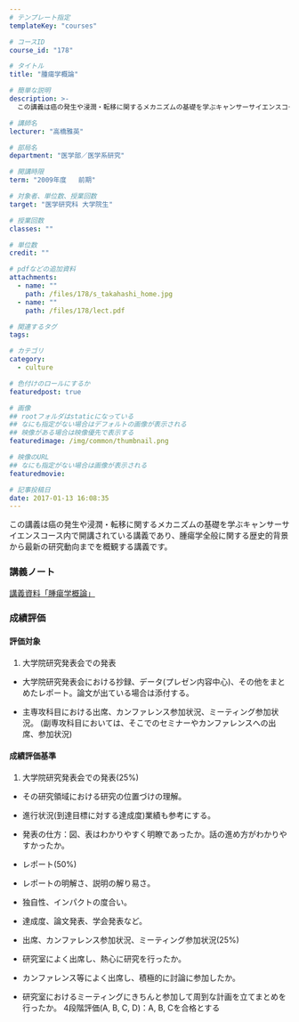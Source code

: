 ```yaml
---
# テンプレート指定
templateKey: "courses"

# コースID
course_id: "178"

# タイトル
title: "腫瘍学概論"

# 簡単な説明
description: >-
  この講義は癌の発生や浸潤・転移に関するメカニズムの基礎を学ぶキャンサーサイエンスコース内で開講されている講義であり、腫瘍学全般に関する歴史的背景から最新の研究動向までを概観する講義です。...

# 講師名
lecturer: "高橋雅英"

# 部局名
department: "医学部／医学系研究"

# 開講時限
term: "2009年度	前期"

# 対象者、単位数、授業回数
target: "医学研究科 大学院生"

# 授業回数
classes: ""

# 単位数
credit: ""

# pdfなどの追加資料
attachments: 
  - name: "" 
    path: /files/178/s_takahashi_home.jpg
  - name: "" 
    path: /files/178/lect.pdf

# 関連するタグ
tags:

# カテゴリ
category:
  - culture

# 色付けのロールにするか
featuredpost: true

# 画像
## rootフォルダはstaticになっている
## なにも指定がない場合はデフォルトの画像が表示される
## 映像がある場合は映像優先で表示する
featuredimage: /img/common/thumbnail.png

# 映像のURL
## なにも指定がない場合は画像が表示される
featuredmovie: 

# 記事投稿日
date: 2017-01-13 16:08:35
---
```


この講義は癌の発生や浸潤・転移に関するメカニズムの基礎を学ぶキャンサーサイエンスコース内で開講されている講義であり、腫瘍学全般に関する歴史的背景から最新の研究動向までを概観する講義です。





### 講義ノート


[講義資料「腫瘍学概論」](/files/178/lect.pdf) 


### 成績評価



#### 評価対象


1. 大学院研究発表会での発表

* 大学院研究発表会における抄録、データ(プレゼン内容中心)、その他をまとめたレポート。論文が出ている場合は添付する。

* 主専攻科目における出席、カンファレンス参加状況、ミーティング参加状況。
(副専攻科目においては、そこでのセミナーやカンファレンスへの出席、参加状況)

#### 成績評価基準


1. 大学院研究発表会での発表(25%)

* その研究領域における研究の位置づけの理解。

* 進行状況(到達目標に対する達成度)業績も参考にする。

* 発表の仕方：図、表はわかりやすく明瞭であったか。話の進め方がわかりやすかったか。

* レポート(50%)

* レポートの明解さ、説明の解り易さ。

* 独自性、インパクトの度合い。

* 達成度、論文発表、学会発表など。

* 出席、カンファレンス参加状況、ミーティング参加状況(25%)

* 研究室によく出席し、熱心に研究を行ったか。

* カンファレンス等によく出席し、積極的に討論に参加したか。

* 研究室におけるミーティングにきちんと参加して周到な計画を立てまとめを行ったか。
4段階評価(A, B, C, D)：A, B, Cを合格とする
